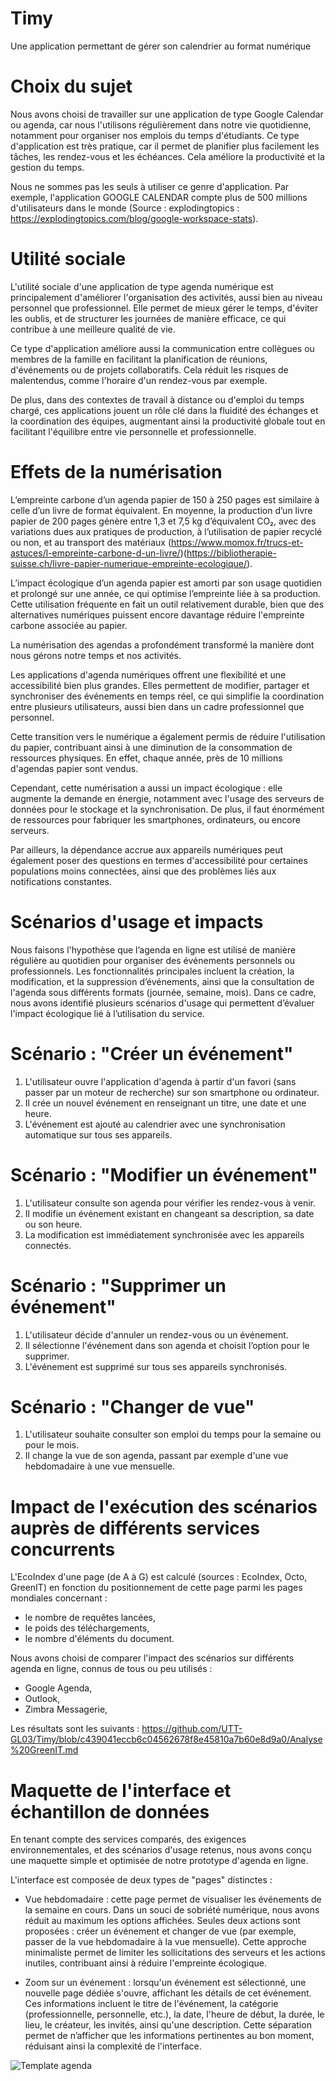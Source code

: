 # Timy
Une application permettant de gérer son calendrier au format numérique

# Choix du sujet

Nous avons choisi de travailler sur une application de type Google Calendar ou agenda, car nous l'utilisons régulièrement dans notre vie quotidienne, notamment pour organiser nos emplois du temps d'étudiants. Ce type d'application est très pratique, car il permet de planifier plus facilement les tâches, les rendez-vous et les échéances. Cela améliore la productivité et la gestion du temps.

Nous ne sommes pas les seuls à utiliser ce genre d'application. Par exemple, l'application GOOGLE CALENDAR compte plus de 500 millions d'utilisateurs dans le monde (Source : explodingtopics : https://explodingtopics.com/blog/google-workspace-stats).

# Utilité sociale

L'utilité sociale d'une application de type agenda numérique est principalement d'améliorer l'organisation des activités, aussi bien au niveau personnel que professionnel. Elle permet de mieux gérer le temps, d'éviter les oublis, et de structurer les journées de manière efficace, ce qui contribue à une meilleure qualité de vie.

Ce type d'application améliore aussi la communication entre collègues ou membres de la famille en facilitant la planification de réunions, d'événements ou de projets collaboratifs. Cela réduit les risques de malentendus, comme l'horaire d'un rendez-vous par exemple.

De plus, dans des contextes de travail à distance ou d'emploi du temps chargé, ces applications jouent un rôle clé dans la fluidité des échanges et la coordination des équipes, augmentant ainsi la productivité globale tout en facilitant l'équilibre entre vie personnelle et professionnelle.

# Effets de la numérisation

L’empreinte carbone d’un agenda papier de 150 à 250 pages est similaire à celle d’un livre de format équivalent. En moyenne, la production d’un livre papier de 200 pages génère entre 1,3 et 7,5 kg d’équivalent CO₂, avec des variations dues aux pratiques de production, à l’utilisation de papier recyclé ou non, et au transport des matériaux (https://www.momox.fr/trucs-et-astuces/l-empreinte-carbone-d-un-livre/)(https://bibliotherapie-suisse.ch/livre-papier-numerique-empreinte-ecologique/).

L’impact écologique d’un agenda papier est amorti par son usage quotidien et prolongé sur une année, ce qui optimise l’empreinte liée à sa production. Cette utilisation fréquente en fait un outil relativement durable, bien que des alternatives numériques puissent encore davantage réduire l'empreinte carbone associée au papier.


La numérisation des agendas a profondément transformé la manière dont nous gérons notre temps et nos activités.

Les applications d'agenda numériques offrent une flexibilité et une accessibilité bien plus grandes. Elles permettent de modifier, partager et synchroniser des événements en temps réel, ce qui simplifie la coordination entre plusieurs utilisateurs, aussi bien dans un cadre professionnel que personnel.

Cette transition vers le numérique a également permis de réduire l'utilisation du papier, contribuant ainsi à une diminution de la consommation de ressources physiques. En effet, chaque année, près de 10 millions d'agendas papier sont vendus.

Cependant, cette numérisation a aussi un impact écologique : elle augmente la demande en énergie, notamment avec l'usage des serveurs de données pour le stockage et la synchronisation. De plus, il faut énormément de ressources pour fabriquer les smartphones, ordinateurs, ou encore serveurs.

Par ailleurs, la dépendance accrue aux appareils numériques peut également poser des questions en termes d'accessibilité pour certaines populations moins connectées, ainsi que des problèmes liés aux notifications constantes.

# Scénarios d'usage et impacts

Nous faisons l'hypothèse que l’agenda en ligne est utilisé de manière régulière au quotidien pour organiser des événements personnels ou professionnels. Les fonctionnalités principales incluent la création, la modification, et la suppression d’événements, ainsi que la consultation de l'agenda sous différents formats (journée, semaine, mois). Dans ce cadre, nous avons identifié plusieurs scénarios d'usage qui permettent d’évaluer l'impact écologique lié à l’utilisation du service.

# Scénario : "Créer un événement"

1. L'utilisateur ouvre l'application d'agenda à partir d'un favori (sans passer par un moteur de recherche) sur son smartphone ou ordinateur.
2. Il crée un nouvel événement en renseignant un titre, une date et une heure.
3. L'événement est ajouté au calendrier avec une synchronisation automatique sur tous ses appareils.

# Scénario : "Modifier un événement"

1. L'utilisateur consulte son agenda pour vérifier les rendez-vous à venir.
2. Il modifie un événement existant en changeant sa description, sa date ou son heure.
3. La modification est immédiatement synchronisée avec les appareils connectés.

# Scénario : "Supprimer un événement"

1. L'utilisateur décide d'annuler un rendez-vous ou un événement.
2. Il sélectionne l'événement dans son agenda et choisit l’option pour le supprimer.
3. L'événement est supprimé sur tous ses appareils synchronisés.

# Scénario : "Changer de vue"

1. L'utilisateur souhaite consulter son emploi du temps pour la semaine ou pour le mois.
2. Il change la vue de son agenda, passant par exemple d'une vue hebdomadaire à une vue mensuelle.

# Impact de l'exécution des scénarios auprès de différents services concurrents

L'EcoIndex d'une page (de A à G) est calculé (sources : EcoIndex, Octo, GreenIT) en fonction du positionnement de cette page parmi les pages mondiales concernant :

- le nombre de requêtes lancées,
- le poids des téléchargements,
- le nombre d'éléments du document.
  
Nous avons choisi de comparer l'impact des scénarios sur différents agenda en ligne, connus de tous ou peu utilisés :

- Google Agenda,
- Outlook,
- Zimbra Messagerie,

Les résultats sont les suivants : https://github.com/UTT-GL03/Timy/blob/c439041eccb6c04562678f8e45810a7b60e8d9a0/Analyse%20GreenIT.md

# Maquette de l'interface et échantillon de données

En tenant compte des services comparés, des exigences environnementales, et des scénarios d'usage retenus, nous avons conçu une maquette simple et optimisée de notre prototype d'agenda en ligne.

L'interface est composée de deux types de "pages" distinctes :

- Vue hebdomadaire : cette page permet de visualiser les événements de la semaine en cours. Dans un souci de sobriété numérique, nous avons réduit au maximum les options affichées. Seules deux actions sont proposées : créer un événement et changer de vue (par exemple, passer de la vue hebdomadaire à la vue mensuelle). Cette approche minimaliste permet de limiter les sollicitations des serveurs et les actions inutiles, contribuant ainsi à réduire l'empreinte écologique.

- Zoom sur un événement : lorsqu'un événement est sélectionné, une nouvelle page dédiée s'ouvre, affichant les détails de cet événement. Ces informations incluent le titre de l'événement, la catégorie (professionnelle, personnelle, etc.), la date, l'heure de début, la durée, le lieu, le créateur, les invités, ainsi qu'une description. Cette séparation permet de n’afficher que les informations pertinentes au bon moment, réduisant ainsi la complexité de l'interface.

![Template agenda](https://github.com/user-attachments/assets/5ffb1bb8-aa06-4069-9005-6af886492467)

